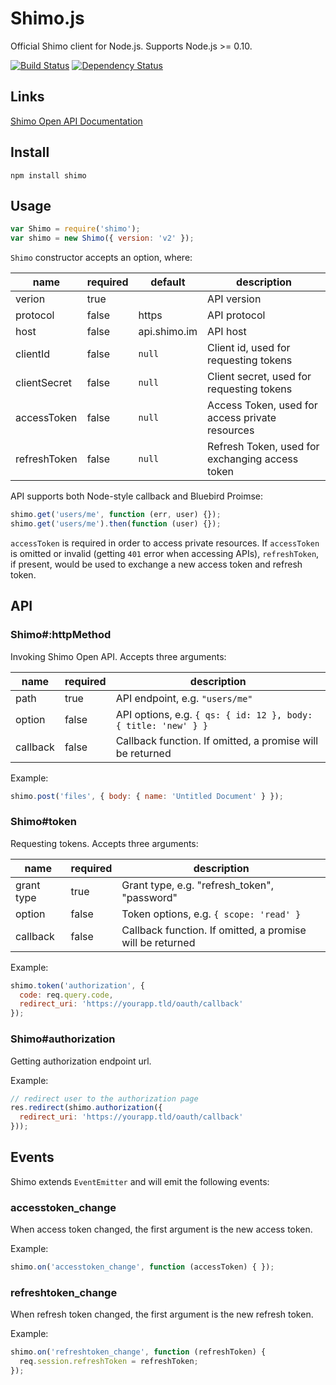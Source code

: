 # Shimo.js
Official Shimo client for Node.js. Supports Node.js >= 0.10.

[![Build Status](https://travis-ci.org/shimohq/shimo.js.svg?branch=master)](https://travis-ci.org/shimohq/shimo.js)
[![Dependency Status](https://david-dm.org/shimohq/shimo.js.svg)](https://david-dm.org/shimohq/shimo.js)

## Links

[Shimo Open API Documentation](http://shimohq.github.io/doc)

## Install

```shell
npm install shimo
```

## Usage

```javascript
var Shimo = require('shimo');
var shimo = new Shimo({ version: 'v2' });
```

`Shimo` constructor accepts an option, where:

| name         | required | default      | description                                     |
|--------------|----------|--------------|-------------------------------------------------|
| verion       | true     |              | API version                                     |
| protocol     | false    | https        | API protocol                                    |
| host         | false    | api.shimo.im | API host                                        |
| clientId     | false    | `null`       | Client id, used for requesting tokens           |
| clientSecret | false    | `null`       | Client secret, used for requesting tokens       |
| accessToken  | false    | `null`       | Access Token, used for access private resources |
| refreshToken | false    | `null`       | Refresh Token, used for exchanging access token |

API supports both Node-style callback and Bluebird Proimse:

```javascript
shimo.get('users/me', function (err, user) {});
shimo.get('users/me').then(function (user) {});
```

`accessToken` is required in order to access private resources. If `accessToken` is omitted or invalid (getting `401` error when accessing APIs), `refreshToken`, if present, would be used to exchange a new access token and refresh token.

## API

### Shimo#:httpMethod

Invoking Shimo Open API. Accepts three arguments:

| name     | required | description                                                    |
|----------|----------|----------------------------------------------------------------|
| path     | true     | API endpoint, e.g. `"users/me"`                                |
| option   | false    | API options, e.g. `{ qs: { id: 12 }, body: { title: 'new' } }` |
| callback | false    | Callback function. If omitted, a promise will be returned      |

Example:

```javascript
shimo.post('files', { body: { name: 'Untitled Document' } });
```

### Shimo#token

Requesting tokens. Accepts three arguments:

| name       | required | description                                               |
|------------|----------|-----------------------------------------------------------|
| grant type | true     | Grant type, e.g. "refresh_token", "password"              |
| option     | false    | Token options, e.g. `{ scope: 'read' }`                   |
| callback   | false    | Callback function. If omitted, a promise will be returned |

Example:

```javascript
shimo.token('authorization', {
  code: req.query.code,
  redirect_uri: 'https://yourapp.tld/oauth/callback'
});
```

### Shimo#authorization

Getting authorization endpoint url.

Example:

```javascript
// redirect user to the authorization page
res.redirect(shimo.authorization({
  redirect_uri: 'https://yourapp.tld/oauth/callback'
}));
```

## Events

Shimo extends `EventEmitter` and will emit the following events:

### accesstoken_change

When access token changed, the first argument is the new access token.

Example:
```javascript
shimo.on('accesstoken_change', function (accessToken) { });
```

### refreshtoken_change

When refresh token changed, the first argument is the new refresh token.

Example:
```javascript
shimo.on('refreshtoken_change', function (refreshToken) {
  req.session.refreshToken = refreshToken;
});
```
